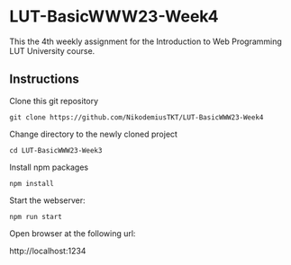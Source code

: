 # LUT-BasicWWW23-Week4

This the 4th weekly assignment for the Introduction to Web Programming LUT University course.

## Instructions

Clone this git repository

`git clone https://github.com/NikodemiusTKT/LUT-BasicWWW23-Week4`

Change directory to the newly cloned project

`cd LUT-BasicWWW23-Week3`

Install npm packages

`npm install`

Start the webserver:

`npm run start`

Open browser at the following url:

http://localhost:1234
